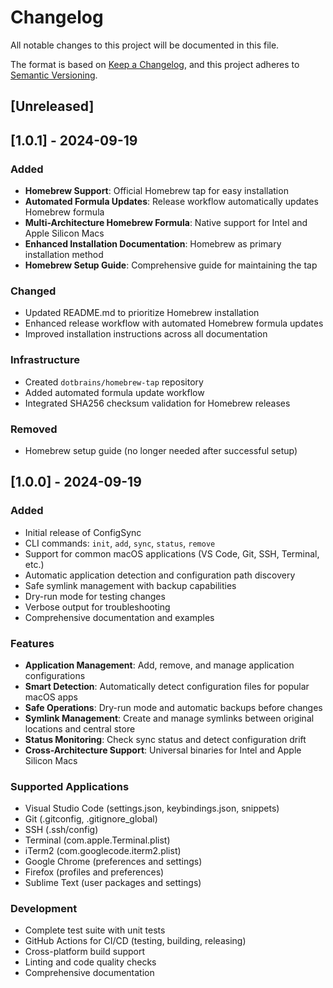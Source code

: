 # Changelog

All notable changes to this project will be documented in this file.

The format is based on [Keep a Changelog](https://keepachangelog.com/en/1.0.0/),
and this project adheres to [Semantic Versioning](https://semver.org/spec/v2.0.0.html).

## [Unreleased]

## [1.0.1] - 2024-09-19

### Added
- **Homebrew Support**: Official Homebrew tap for easy installation
- **Automated Formula Updates**: Release workflow automatically updates Homebrew formula
- **Multi-Architecture Homebrew Formula**: Native support for Intel and Apple Silicon Macs
- **Enhanced Installation Documentation**: Homebrew as primary installation method
- **Homebrew Setup Guide**: Comprehensive guide for maintaining the tap

### Changed
- Updated README.md to prioritize Homebrew installation
- Enhanced release workflow with automated Homebrew formula updates
- Improved installation instructions across all documentation

### Infrastructure
- Created `dotbrains/homebrew-tap` repository
- Added automated formula update workflow
- Integrated SHA256 checksum validation for Homebrew releases

### Removed
- Homebrew setup guide (no longer needed after successful setup)

## [1.0.0] - 2024-09-19

### Added
- Initial release of ConfigSync
- CLI commands: `init`, `add`, `sync`, `status`, `remove`
- Support for common macOS applications (VS Code, Git, SSH, Terminal, etc.)
- Automatic application detection and configuration path discovery
- Safe symlink management with backup capabilities
- Dry-run mode for testing changes
- Verbose output for troubleshooting
- Comprehensive documentation and examples

### Features
- **Application Management**: Add, remove, and manage application configurations
- **Smart Detection**: Automatically detect configuration files for popular macOS apps
- **Safe Operations**: Dry-run mode and automatic backups before changes
- **Symlink Management**: Create and manage symlinks between original locations and central store
- **Status Monitoring**: Check sync status and detect configuration drift
- **Cross-Architecture Support**: Universal binaries for Intel and Apple Silicon Macs

### Supported Applications
- Visual Studio Code (settings.json, keybindings.json, snippets)
- Git (.gitconfig, .gitignore_global)
- SSH (.ssh/config)
- Terminal (com.apple.Terminal.plist)
- iTerm2 (com.googlecode.iterm2.plist)
- Google Chrome (preferences and settings)
- Firefox (profiles and preferences)
- Sublime Text (user packages and settings)

### Development
- Complete test suite with unit tests
- GitHub Actions for CI/CD (testing, building, releasing)
- Cross-platform build support
- Linting and code quality checks
- Comprehensive documentation
